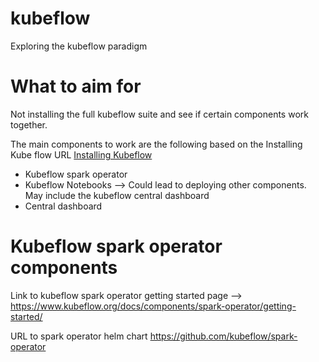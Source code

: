 # kubeflow
Exploring the kubeflow paradigm

# What to aim for

Not installing the full kubeflow suite and see if certain components work together.

The main components to work are the following based on the Installing Kube flow URL [Installing Kubeflow](https://www.kubeflow.org/docs/started/installing-kubeflow/)

* Kubeflow spark operator
* Kubeflow Notebooks --> Could lead to deploying other components. May include the kubeflow central dashboard
* Central dashboard

# Kubeflow spark operator components
Link to kubeflow spark operator getting started page --> https://www.kubeflow.org/docs/components/spark-operator/getting-started/

URL to spark operator helm chart https://github.com/kubeflow/spark-operator
